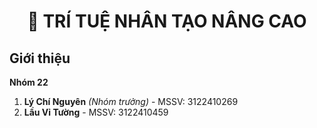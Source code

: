 <h1 align="center">🧠 TRÍ TUỆ NHÂN TẠO NÂNG CAO</h1>

## Giới thiệu

**Nhóm 22**

1. **Lý Chí Nguyên** *(Nhóm trưởng)* - MSSV: 3122410269
2. **Lầu Vỉ Tường** - MSSV: 3122410459
